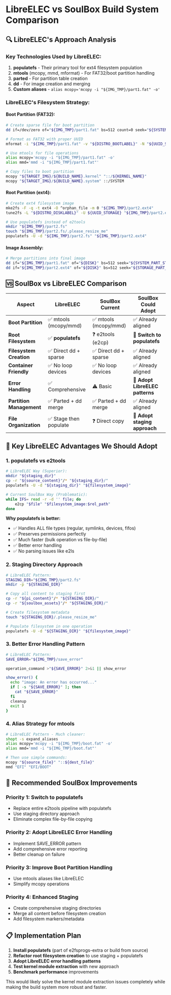 # LibreELEC vs SoulBox Build System Comparison

## 🔍 **LibreELEC's Approach Analysis**

### **Key Technologies Used by LibreELEC:**
1. **populatefs** - Their primary tool for ext4 filesystem population
2. **mtools** (mcopy, mmd, mformat) - For FAT32/boot partition handling
3. **parted** - For partition table creation
4. **dd** - For image creation and merging
5. **Custom aliases** - `alias mcopy='mcopy -i "${IMG_TMP}/part1.fat" -o'`

### **LibreELEC's Filesystem Strategy:**

#### **Boot Partition (FAT32):**
```bash
# Create sparse file for boot partition
dd if=/dev/zero of="${IMG_TMP}/part1.fat" bs=512 count=0 seek="${SYSTEM_PART_COUNT}"

# Format as FAT32 with proper UUID
mformat -i "${IMG_TMP}/part1.fat" -v "${DISTRO_BOOTLABEL}" -N "${UUID_SYSTEM//-/}" ::

# Use mtools for file operations
alias mcopy='mcopy -i "${IMG_TMP}/part1.fat" -o'
alias mmd='mmd -i "${IMG_TMP}/part1.fat"'

# Copy files to boot partition
mcopy "${TARGET_IMG}/${BUILD_NAME}.kernel" "::/${KERNEL_NAME}"
mcopy "${TARGET_IMG}/${BUILD_NAME}.system" ::/SYSTEM
```

#### **Root Partition (ext4):**
```bash
# Create ext4 filesystem image
mke2fs -F -q -t ext4 -O ^orphan_file -m 0 "${IMG_TMP}/part2.ext4"
tune2fs -L "${DISTRO_DISKLABEL}" -U ${UUID_STORAGE} "${IMG_TMP}/part2.ext4"

# Use populatefs instead of e2tools
mkdir "${IMG_TMP}/part2.fs"
touch "${IMG_TMP}/part2.fs/.please_resize_me"
populatefs -U -d "${IMG_TMP}/part2.fs" "${IMG_TMP}/part2.ext4"
```

#### **Image Assembly:**
```bash
# Merge partitions into final image
dd if="${IMG_TMP}/part1.fat" of="${DISK}" bs=512 seek="${SYSTEM_PART_START}"
dd if="${IMG_TMP}/part2.ext4" of="${DISK}" bs=512 seek="${STORAGE_PART_START}"
```

## 🆚 **SoulBox vs LibreELEC Comparison**

| Aspect | LibreELEC | SoulBox Current | SoulBox Could Adopt |
|--------|-----------|----------------|-------------------|
| **Boot Partition** | ✅ mtools (mcopy/mmd) | ✅ mtools (mcopy/mmd) | ✅ Already aligned |
| **Root Filesystem** | ✅ **populatefs** | ❓ e2tools (e2cp) | 🚀 **Switch to populatefs** |
| **Filesystem Creation** | ✅ Direct dd + sparse | ✅ Direct dd + sparse | ✅ Already aligned |
| **Container Friendly** | ✅ No loop devices | ✅ No loop devices | ✅ Already aligned |
| **Error Handling** | ✅ Comprehensive | ⚠️ Basic | 🚀 **Adopt LibreELEC patterns** |
| **Partition Management** | ✅ Parted + dd merge | ✅ Parted + dd merge | ✅ Already aligned |
| **File Organization** | ✅ Stage then populate | ❓ Direct copy | 🚀 **Adopt staging approach** |

## 🎯 **Key LibreELEC Advantages We Should Adopt**

### **1. populatefs vs e2tools**
```bash
# LibreELEC Way (Superior):
mkdir "${staging_dir}"
cp -r "${source_content}"/* "${staging_dir}/"
populatefs -U -d "${staging_dir}" "${filesystem_image}"

# Current SoulBox Way (Problematic):
while IFS= read -r -d '' file; do
    e2cp "$file" "$filesystem_image:$rel_path"
done
```

**Why populatefs is better:**
- ✅ Handles ALL file types (regular, symlinks, devices, fifos)
- ✅ Preserves permissions perfectly
- ✅ Much faster (bulk operation vs file-by-file)
- ✅ Better error handling
- ✅ No parsing issues like e2ls

### **2. Staging Directory Approach**
```bash
# LibreELEC Pattern:
STAGING_DIR="${IMG_TMP}/part2.fs"
mkdir -p "${STAGING_DIR}"

# Copy all content to staging first
cp -r "${pi_content}"/* "${STAGING_DIR}/"
cp -r "${soulbox_assets}"/* "${STAGING_DIR}/"

# Create filesystem metadata
touch "${STAGING_DIR}/.please_resize_me"

# Populate filesystem in one operation
populatefs -U -d "${STAGING_DIR}" "${filesystem_image}"
```

### **3. Better Error Handling Pattern**
```bash
# LibreELEC Pattern:
SAVE_ERROR="${IMG_TMP}/save_error"

operation_command >"${SAVE_ERROR}" 2>&1 || show_error

show_error() {
  echo "image: An error has occurred..."
  if [ -s "${SAVE_ERROR}" ]; then
    cat "${SAVE_ERROR}"
  fi
  cleanup
  exit 1
}
```

### **4. Alias Strategy for mtools**
```bash
# LibreELEC Pattern - Much cleaner:
shopt -s expand_aliases
alias mcopy='mcopy -i "${IMG_TMP}/boot.fat" -o'
alias mmd='mmd -i "${IMG_TMP}/boot.fat"'

# Then use simple commands:
mcopy "${source_file}" "::${dest_file}"
mmd "EFI" "EFI/BOOT"
```

## 🚀 **Recommended SoulBox Improvements**

### **Priority 1: Switch to populatefs**
- Replace entire e2tools pipeline with populatefs
- Use staging directory approach
- Eliminate complex file-by-file copying

### **Priority 2: Adopt LibreELEC Error Handling**
- Implement SAVE_ERROR pattern
- Add comprehensive error reporting
- Better cleanup on failure

### **Priority 3: Improve Boot Partition Handling**
- Use mtools aliases like LibreELEC
- Simplify mcopy operations

### **Priority 4: Enhanced Staging**
- Create comprehensive staging directories
- Merge all content before filesystem creation
- Add filesystem markers/metadata

## 📋 **Implementation Plan**

1. **Install populatefs** (part of e2fsprogs-extra or build from source)
2. **Refactor root filesystem creation** to use staging + populatefs
3. **Adopt LibreELEC error handling patterns**
4. **Test kernel module extraction** with new approach
5. **Benchmark performance** improvements

This would likely solve the kernel module extraction issues completely while making the build system more robust and faster.
